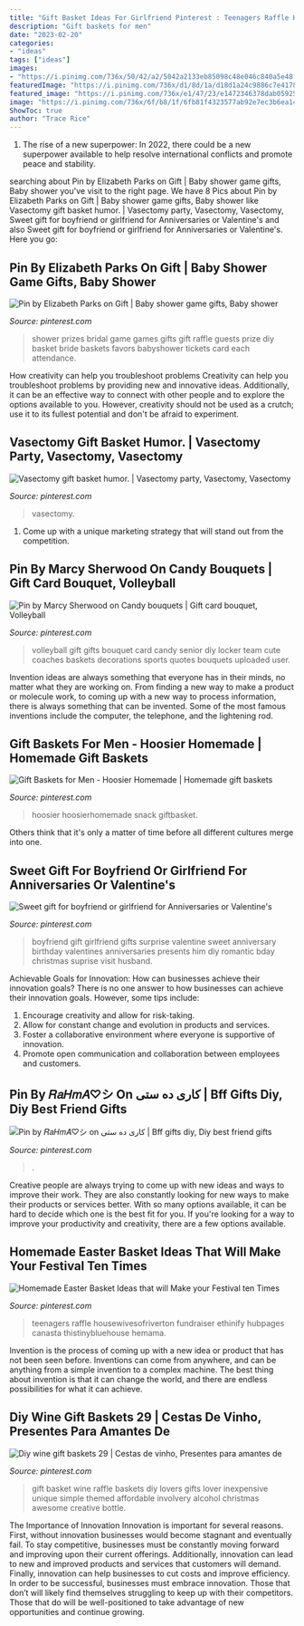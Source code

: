 ```yaml
---
title: "Gift Basket Ideas For Girlfriend Pinterest : Teenagers Raffle Housewivesofriverton Fundraiser Ethinify Hubpages Canasta Thistinybluehouse Hemama"
description: "Gift baskets for men"
date: "2023-02-20"
categories:
- "ideas"
tags: ["ideas"]
images:
- "https://i.pinimg.com/736x/50/42/a2/5042a2133eb85098c48e046c840a5e48.jpg"
featuredImage: "https://i.pinimg.com/736x/d1/8d/1a/d18d1a24c9886c7e41787e65da3514ec.jpg"
featured_image: "https://i.pinimg.com/736x/e1/47/23/e1472346378dab059252b9bca0d3ad38.jpg"
image: "https://i.pinimg.com/736x/6f/b8/1f/6fb81f4323577ab92e7ec3b6ea14e194--fathers-day-gifts-from-girlfriend-surprise-girlfriend-ideas.jpg"
ShowToc: true
author: "Trace Rice"
---
```



1. The rise of a new superpower: In 2022, there could be a new superpower available to help resolve international conflicts and promote peace and stability.

	

		
searching about Pin by Elizabeth Parks on Gift | Baby shower game gifts, Baby shower you've visit to the right page. We have 8 Pics about Pin by Elizabeth Parks on Gift | Baby shower game gifts, Baby shower like Vasectomy gift basket humor. | Vasectomy party, Vasectomy, Vasectomy, Sweet gift for boyfriend or girlfriend for Anniversaries or Valentine&#039;s and also Sweet gift for boyfriend or girlfriend for Anniversaries or Valentine&#039;s. Here you go:
		
    
## Pin By Elizabeth Parks On Gift | Baby Shower Game Gifts, Baby Shower

<img loading=lazy src="https://i.pinimg.com/736x/39/3b/33/393b33d9f47d9ccbc8f7d40eb13578eb.jpg" onerror="this.onerror=null;this.src='https://tse3.mm.bing.net/th?id=OIP.vzGOQiwfeP47qXfkdY7gkwHaJ3&amp;pid=15.1';" alt="Pin by Elizabeth Parks on Gift | Baby shower game gifts, Baby shower">

_Source: pinterest.com_

>shower prizes bridal game games gifts gift raffle guests prize diy basket bride baskets favors babyshower tickets card each attendance. 

	

How creativity can help you troubleshoot problems
Creativity can help you troubleshoot problems by providing new and innovative ideas. Additionally, it can be an effective way to connect with other people and to explore the options available to you. However, creativity should not be used as a crutch; use it to its fullest potential and don't be afraid to experiment.

    
## Vasectomy Gift Basket Humor. | Vasectomy Party, Vasectomy, Vasectomy

<img loading=lazy src="https://i.pinimg.com/736x/8e/6c/f4/8e6cf4eab0546eb2e63ba4c463241236.jpg" onerror="this.onerror=null;this.src='https://tse2.mm.bing.net/th?id=OIP.ETVsIEL_iEuAgvZ2G8bdKwHaJ3&amp;pid=15.1';" alt="Vasectomy gift basket humor. | Vasectomy party, Vasectomy, Vasectomy">

_Source: pinterest.com_

>vasectomy. 

	

1. Come up with a unique marketing strategy that will stand out from the competition.

    
## Pin By Marcy Sherwood On Candy Bouquets | Gift Card Bouquet, Volleyball

<img loading=lazy src="https://i.pinimg.com/736x/8e/6b/20/8e6b2060c12b8d6977e275da49e7d98f--volleyball-party-volleyball-senior-gifts.jpg" onerror="this.onerror=null;this.src='https://tse3.mm.bing.net/th?id=OIP.ZmmBQWKyPmZsabqUr4ALYQHaJ6&amp;pid=15.1';" alt="Pin by Marcy Sherwood on Candy bouquets | Gift card bouquet, Volleyball">

_Source: pinterest.com_

>volleyball gift gifts bouquet card candy senior diy locker team cute coaches baskets decorations sports quotes bouquets uploaded user. 

	

Invention ideas are always something that everyone has in their minds, no matter what they are working on. From finding a new way to make a product or molecule work, to coming up with a new way to process information, there is always something that can be invented. Some of the most famous inventions include the computer, the telephone, and the lightening rod.

    
## Gift Baskets For Men - Hoosier Homemade | Homemade Gift Baskets

<img loading=lazy src="https://i.pinimg.com/736x/e1/47/23/e1472346378dab059252b9bca0d3ad38.jpg" onerror="this.onerror=null;this.src='https://tse2.mm.bing.net/th?id=OIP.9a7WxAnTDn4hgVD8a02S2gHaLH&amp;pid=15.1';" alt="Gift Baskets for Men - Hoosier Homemade | Homemade gift baskets">

_Source: pinterest.com_

>hoosier hoosierhomemade snack giftbasket. 

	

Others think that it's only a matter of time before all different cultures merge into one.

    
## Sweet Gift For Boyfriend Or Girlfriend For Anniversaries Or Valentine&#039;s

<img loading=lazy src="https://i.pinimg.com/736x/6f/b8/1f/6fb81f4323577ab92e7ec3b6ea14e194--fathers-day-gifts-from-girlfriend-surprise-girlfriend-ideas.jpg" onerror="this.onerror=null;this.src='https://tse2.mm.bing.net/th?id=OIP.ABIJa2C-N44jUhmF7nLTCQHaJ4&amp;pid=15.1';" alt="Sweet gift for boyfriend or girlfriend for Anniversaries or Valentine&#039;s">

_Source: pinterest.com_

>boyfriend gift girlfriend gifts surprise valentine sweet anniversary birthday valentines anniversaries presents him diy romantic bday christmas suprise visit husband. 

	

Achievable Goals for Innovation: How can businesses achieve their innovation goals?
There is no one answer to how businesses can achieve their innovation goals. However, some tips include:
1. Encourage creativity and allow for risk-taking.
2. Allow for constant change and evolution in products and services.
3. Foster a collaborative environment where everyone is supportive of innovation. 
4. Promote open communication and collaboration between employees and customers.

    
## Pin By 𝑅𝑎𝐻𝑚𝐴♡︎シ On کاری ده ستی | Bff Gifts Diy, Diy Best Friend Gifts

<img loading=lazy src="https://i.pinimg.com/736x/fa/a2/44/faa2447a238d6c6bc166c02c5ff9c52e.jpg" onerror="this.onerror=null;this.src='https://tse1.mm.bing.net/th?id=OIP._gq-6Vw6APxhihEyWERSlQHaOP&amp;pid=15.1';" alt="Pin by 𝑅𝑎𝐻𝑚𝐴♡︎シ on کاری ده ستی | Bff gifts diy, Diy best friend gifts">

_Source: pinterest.com_

>. 

	

Creative people are always trying to come up with new ideas and ways to improve their work. They are also constantly looking for new ways to make their products or services better. With so many options available, it can be hard to decide which one is the best fit for you. If you're looking for a way to improve your productivity and creativity, there are a few options available.

    
## Homemade Easter Basket Ideas That Will Make Your Festival Ten Times

<img loading=lazy src="https://i.pinimg.com/736x/d1/8d/1a/d18d1a24c9886c7e41787e65da3514ec.jpg" onerror="this.onerror=null;this.src='https://tse1.mm.bing.net/th?id=OIP.9tCMkwJvAiBItk0lKd87mAHaJ6&amp;pid=15.1';" alt="Homemade Easter Basket Ideas that will Make your Festival ten Times">

_Source: pinterest.com_

>teenagers raffle housewivesofriverton fundraiser ethinify hubpages canasta thistinybluehouse hemama. 

	

Invention is the process of coming up with a new idea or product that has not been seen before. Inventions can come from anywhere, and can be anything from a simple invention to a complex machine. The best thing about invention is that it can change the world, and there are endless possibilities for what it can achieve.

    
## Diy Wine Gift Baskets 29 | Cestas De Vinho, Presentes Para Amantes De

<img loading=lazy src="https://i.pinimg.com/736x/50/42/a2/5042a2133eb85098c48e046c840a5e48.jpg" onerror="this.onerror=null;this.src='https://tse4.mm.bing.net/th?id=OIP.LFClmeYapZ3jO4aBD6EpVQHaJ4&amp;pid=15.1';" alt="Diy wine gift baskets 29 | Cestas de vinho, Presentes para amantes de">

_Source: pinterest.com_

>gift basket wine raffle baskets diy lovers gifts lover inexpensive unique simple themed affordable involvery alcohol christmas awesome creative bottle. 

	

The Importance of Innovation
Innovation is important for several reasons. First, without innovation businesses would become stagnant and eventually fail. To stay competitive, businesses must be constantly moving forward and improving upon their current offerings. Additionally, innovation can lead to new and improved products and services that customers will demand. Finally, innovation can help businesses to cut costs and improve efficiency.
In order to be successful, businesses must embrace innovation. Those that don’t will likely find themselves struggling to keep up with their competitors. Those that do will be well-positioned to take advantage of new opportunities and continue growing.

